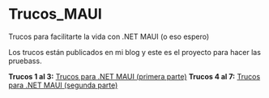 # Trucos_MAUI

Trucos para facilitarte la vida con .NET MAUI (o eso espero)

Los trucos están publicados en mi blog y este es el proyecto para hacer las pruebass.

**Trucos 1 al 3:** [Trucos para .NET MAUI (primera parte)](https://www.elguillemola.com/trucos-para-net-maui-primera-parte/)
**Trucos 4 al 7:** [Trucos para .NET MAUI (segunda parte)](https://www.elguillemola.com/trucos-para-net-maui-segunda-parte/)
